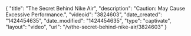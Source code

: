 {
    "title": "The Secret Behind Nike Air",
    "description": "Caution: May Cause Excessive Performance.",
    "videoid": "3824603",
    "date_created": "1424454635",
    "date_modified": "1424454635",
    "type": "captivate",
    "layout": "video",
    "url": "\/v\/the-secret-behind-nike-air\/3824603"
}